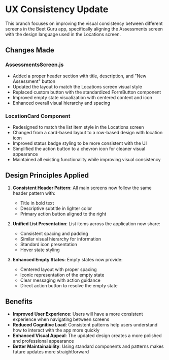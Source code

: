 # UX Consistency Update

This branch focuses on improving the visual consistency between different screens in the Beet Guru app, specifically aligning the Assessments screen with the design language used in the Locations screen.

## Changes Made

### AssessmentsScreen.js
- Added a proper header section with title, description, and "New Assessment" button
- Updated the layout to match the Locations screen visual style
- Replaced custom button with the standardized FormButton component
- Improved empty state visualization with centered content and icon
- Enhanced overall visual hierarchy and spacing

### LocationCard Component
- Redesigned to match the list item style in the Locations screen
- Changed from a card-based layout to a row-based design with location icon
- Improved status badge styling to be more consistent with the UI
- Simplified the action button to a chevron icon for cleaner visual appearance
- Maintained all existing functionality while improving visual consistency

## Design Principles Applied

1. **Consistent Header Pattern**: All main screens now follow the same header pattern with:
   - Title in bold text
   - Descriptive subtitle in lighter color
   - Primary action button aligned to the right

2. **Unified List Presentation**: List items across the application now share:
   - Consistent spacing and padding
   - Similar visual hierarchy for information
   - Standard icon presentation
   - Hover state styling

3. **Enhanced Empty States**: Empty states now provide:
   - Centered layout with proper spacing
   - Iconic representation of the empty state
   - Clear messaging with action guidance
   - Direct action button to resolve the empty state

## Benefits

- **Improved User Experience**: Users will have a more consistent experience when navigating between screens
- **Reduced Cognitive Load**: Consistent patterns help users understand how to interact with the app more quickly
- **Enhanced Visual Appeal**: The updated design creates a more polished and professional appearance
- **Better Maintainability**: Using standard components and patterns makes future updates more straightforward
